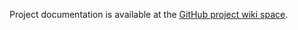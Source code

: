 Project documentation is available at the [GitHub project wiki space](https://github.com/srikit/ssd-clock-module/wiki).
